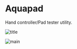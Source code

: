 # Aquapad

Hand controller/Pad tester utility.

![title](https://user-images.githubusercontent.com/43847005/174664226-61c17595-11df-4979-8f79-731eba647cc2.png)


![main](https://user-images.githubusercontent.com/43847005/174664251-b36cf89b-8178-438c-8b3c-bd1433f9887c.png)

